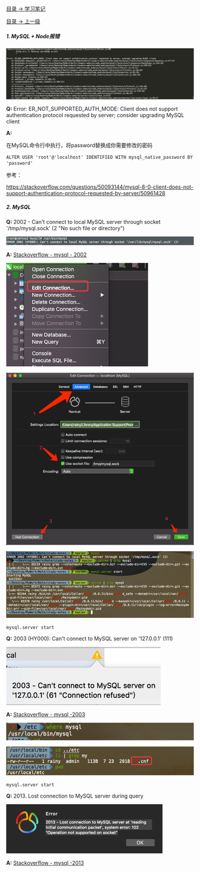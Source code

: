 

[目录 -> 学习笔记](notes/guide.md)

[目录 -> 上一级](notes/error-qa/guide.md)

##### 1. MySQL + Node报错

![node-mysql-error](./sp/node-mysql-error.png)

**Q:** Error: ER_NOT_SUPPORTED_AUTH_MODE: Client does not support authentication protocol requested by server; consider upgrading MySQL client

**A:**

在MySQL命令行中执行，将password替换成你需要修改的密码

```mysql
ALTER USER 'root'@'localhost' IDENTIFIED WITH mysql_native_password BY 'password'
```

参考：

https://stackoverflow.com/questions/50093144/mysql-8-0-client-does-not-support-authentication-protocol-requested-by-server/50961428



##### 2. MySQL

**Q:** 2002 - Can't connect to local MySQL server through socket '/tmp/mysql.sock' (2 "No such file or directory")

![mysql-error-2002](./sp/mysql-error-2002.png)

**A:** [Stackoverflow - mysql - 2002](https://stackoverflow.com/questions/11657829/error-2002-hy000-cant-connect-to-local-mysql-server-through-socket-var-run)

![edit-connection](./sp/edit-connection.png)

![mysql-use-socket](./sp/mysql-use-socket.png)

![mysql-2002](./sp/mysql-2002.png)

```mysql
mysql.server start
```

**Q:** 2003 (HY000): Can't connect to MySQL server on '127.0.0.1' (111)

![mysql-error-2003](./sp/mysql-error-2003.png)

**A:** [Stackoverflow - mysql -2003](https://stackoverflow.com/questions/1673530/error-2003-hy000-cant-connect-to-mysql-server-on-127-0-0-1-111)

![where-mysql](./sp/where-mysql.png)

![my.cnf](./sp/my-cnf.png)

```mysql
mysql.server start
```



**Q:** 2013. Lost connection to MySQL server during query

![mysql-error-2013](./sp/mysql-error-2013.png)

**A:** [Stackoverflow - mysql -2013](https://stackoverflow.com/questions/10563619/error-code-2013-lost-connection-to-mysql-server-during-query)




